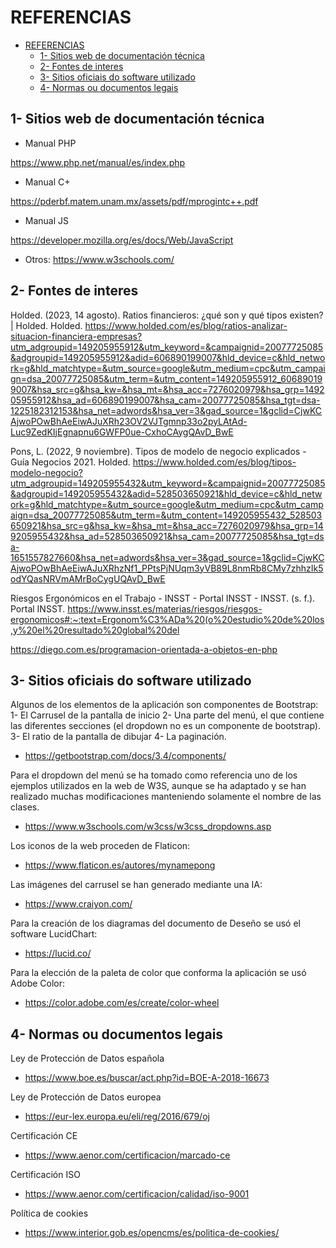 # REFERENCIAS

- [REFERENCIAS](#referencias)
  - [1- Sitios web de documentación técnica](#1--sitios-web-de-documentación-técnica)
  - [2- Fontes de interes](#2--fontes-de-interes)
  - [3- Sitios oficiais do software utilizado](#3--sitios-oficiais-do-software-utilizado)
  - [4- Normas ou documentos legais](#4--normas-ou-documentos-legais)


## 1- Sitios web de documentación técnica

- Manual PHP

https://www.php.net/manual/es/index.php

- Manual C+

https://pderbf.matem.unam.mx/assets/pdf/mprogintc++.pdf

- Manual JS

https://developer.mozilla.org/es/docs/Web/JavaScript

- Otros:
 https://www.w3schools.com/


## 2- Fontes de interes

Holded. (2023, 14 agosto). Ratios financieros: ¿qué son y qué tipos existen? | Holded. Holded. https://www.holded.com/es/blog/ratios-analizar-situacion-financiera-empresas?utm_adgroupid=149205955912&utm_keyword=&campaignid=20077725085&adgroupid=149205955912&adid=606890199007&hld_device=c&hld_network=g&hld_matchtype=&utm_source=google&utm_medium=cpc&utm_campaign=dsa_20077725085&utm_term=&utm_content=149205955912_606890199007&hsa_src=g&hsa_kw=&hsa_mt=&hsa_acc=7276020979&hsa_grp=149205955912&hsa_ad=606890199007&hsa_cam=20077725085&hsa_tgt=dsa-1225182312153&hsa_net=adwords&hsa_ver=3&gad_source=1&gclid=CjwKCAjwoPOwBhAeEiwAJuXRh23OV2VJTgmnp33o2pyLAtAd-Luc9ZedKIjEgnapnu6GWFP0ue-CxhoCAygQAvD_BwE 

Pons, L. (2022, 9 noviembre). Tipos de modelo de negocio explicados - Guía Negocios 2021. Holded. https://www.holded.com/es/blog/tipos-modelo-negocio?utm_adgroupid=149205955432&utm_keyword=&campaignid=20077725085&adgroupid=149205955432&adid=528503650921&hld_device=c&hld_network=g&hld_matchtype=&utm_source=google&utm_medium=cpc&utm_campaign=dsa_20077725085&utm_term=&utm_content=149205955432_528503650921&hsa_src=g&hsa_kw=&hsa_mt=&hsa_acc=7276020979&hsa_grp=149205955432&hsa_ad=528503650921&hsa_cam=20077725085&hsa_tgt=dsa-1651557827660&hsa_net=adwords&hsa_ver=3&gad_source=1&gclid=CjwKCAjwoPOwBhAeEiwAJuXRhzNf1_PPtsPjNUqm3yVB89L8nmRb8CMy7zhhzIk5odYQasNRVmAMrBoCygUQAvD_BwE 

Riesgos Ergonómicos en el Trabajo - INSST - Portal INSST - INSST. (s. f.). Portal INSST. https://www.insst.es/materias/riesgos/riesgos-ergonomicos#:~:text=Ergonom%C3%ADa%20(o%20estudio%20de%20los,y%20el%20resultado%20global%20del

https://diego.com.es/programacion-orientada-a-objetos-en-php

## 3- Sitios oficiais do software utilizado

Algunos de los elementos de la aplicación son componentes de Bootstrap:
  1- El Carrusel de la pantalla de inicio
  2- Una parte del menú, el que contiene las diferentes secciones (el dropdown no es un componente de bootstrap).
  3- El ratio de la pantalla de dibujar
  4- La paginación.

- https://getbootstrap.com/docs/3.4/components/

Para el dropdown del menú se ha tomado como referencia uno de los ejemplos utilizados en la web de W3S, aunque se ha adaptado y se han realizado muchas modificaciones manteniendo solamente el nombre de las clases.

- https://www.w3schools.com/w3css/w3css_dropdowns.asp

Los iconos de la web proceden de Flaticon: 
- https://www.flaticon.es/autores/mynamepong

Las imágenes del carrusel se han generado mediante una IA:
- https://www.craiyon.com/

Para la creación de los diagramas del documento de Deseño se usó el software LucidChart:
- https://lucid.co/

Para la elección de la paleta de color que conforma la aplicación se usó Adobe Color:
- https://color.adobe.com/es/create/color-wheel

## 4- Normas ou documentos legais

Ley de Protección de Datos española
- https://www.boe.es/buscar/act.php?id=BOE-A-2018-16673

Ley de Protección de Datos europea
- https://eur-lex.europa.eu/eli/reg/2016/679/oj

Certificación CE
- https://www.aenor.com/certificacion/marcado-ce

Certificación ISO
- https://www.aenor.com/certificacion/calidad/iso-9001

Política de cookies
- https://www.interior.gob.es/opencms/es/politica-de-cookies/

